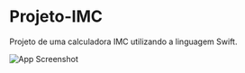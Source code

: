 # Projeto-IMC
 Projeto de uma calculadora IMC utilizando a linguagem Swift. <br/>
 
 ![App Screenshot](https://github.com/fre200tey623/Projeto_IMC/blob/main/telaProjetoIMC.png)
